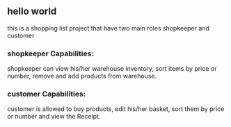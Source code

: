 ## hello world
this is a shopping list project that have two main roles
shopkeeper and customer
### shopkeeper Capabilities:
shopkeeper can view his/her warehouse inventory,
sort items by price or number,
remove and add products from warehouse.
### customer Capabilities:
customer is allowed to buy products,
edit his/her basket,
sort them by price or number and view the Receipt.
